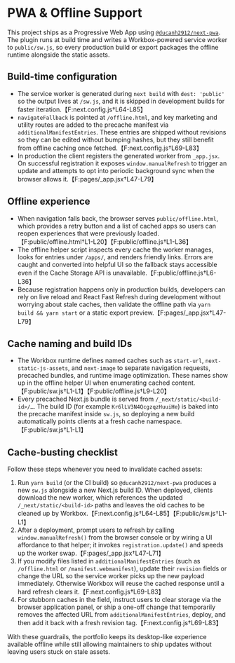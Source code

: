 # PWA & Offline Support

This project ships as a Progressive Web App using [`@ducanh2912/next-pwa`](https://github.com/DuCanhGH/next-pwa). The plugin runs at build time and writes a Workbox-powered service worker to `public/sw.js`, so every production build or export packages the offline runtime alongside the static assets.

## Build-time configuration

- The service worker is generated during `next build` with `dest: 'public'` so the output lives at `/sw.js`, and it is skipped in development builds for faster iteration.【F:next.config.js†L64-L85】
- `navigateFallback` is pointed at `/offline.html`, and key marketing and utility routes are added to the precache manifest via `additionalManifestEntries`. These entries are shipped without revisions so they can be edited without bumping hashes, but they still benefit from offline caching once fetched.【F:next.config.js†L69-L83】
- In production the client registers the generated worker from `_app.jsx`. On successful registration it exposes `window.manualRefresh` to trigger an update and attempts to opt into periodic background sync when the browser allows it.【F:pages/_app.jsx†L47-L79】

## Offline experience

- When navigation falls back, the browser serves `public/offline.html`, which provides a retry button and a list of cached apps so users can reopen experiences that were previously loaded.【F:public/offline.html†L1-L20】【F:public/offline.js†L1-L36】
- The offline helper script inspects every cache the worker manages, looks for entries under `/apps/`, and renders friendly links. Errors are caught and converted into helpful UI so the fallback stays accessible even if the Cache Storage API is unavailable.【F:public/offline.js†L6-L36】
- Because registration happens only in production builds, developers can rely on live reload and React Fast Refresh during development without worrying about stale caches, then validate the offline path via `yarn build && yarn start` or a static export preview.【F:pages/_app.jsx†L47-L79】

## Cache naming and build IDs

- The Workbox runtime defines named caches such as `start-url`, `next-static-js-assets`, and `next-image` to separate navigation requests, precached bundles, and runtime image optimization. These names show up in the offline helper UI when enumerating cached content.【F:public/sw.js†L1-L1】【F:public/offline.js†L9-L20】
- Every precached Next.js bundle is served from `/_next/static/<build-id>/…`. The build ID (for example `Kr6lLV3N4QcgzqzHuuiHe`) is baked into the precache manifest inside `sw.js`, so deploying a new build automatically points clients at a fresh cache namespace.【F:public/sw.js†L1-L1】

## Cache-busting checklist

Follow these steps whenever you need to invalidate cached assets:

1. Run `yarn build` (or the CI build) so `@ducanh2912/next-pwa` produces a new `sw.js` alongside a new Next.js build ID. When deployed, clients download the new worker, which references the updated `/_next/static/<build-id>` paths and leaves the old caches to be cleaned up by Workbox.【F:next.config.js†L64-L85】【F:public/sw.js†L1-L1】
2. After a deployment, prompt users to refresh by calling `window.manualRefresh()` from the browser console or by wiring a UI affordance to that helper; it invokes `registration.update()` and speeds up the worker swap.【F:pages/_app.jsx†L47-L71】
3. If you modify files listed in `additionalManifestEntries` (such as `/offline.html` or `/manifest.webmanifest`), update their `revision` fields or change the URL so the service worker picks up the new payload immediately. Otherwise Workbox will reuse the cached response until a hard refresh clears it.【F:next.config.js†L69-L83】
4. For stubborn caches in the field, instruct users to clear storage via the browser application panel, or ship a one-off change that temporarily removes the affected URL from `additionalManifestEntries`, deploy, and then add it back with a fresh revision tag.【F:next.config.js†L69-L83】

With these guardrails, the portfolio keeps its desktop-like experience available offline while still allowing maintainers to ship updates without leaving users stuck on stale assets.
